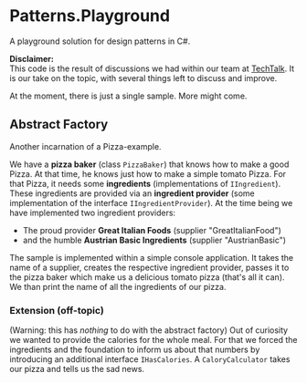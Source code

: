 # Patterns.Playground
A playground solution for design patterns in C#.

**Disclaimer:**  
This code is the result of discussions we had within our team at [TechTalk](http://www.techtalk.at). It is our take on the topic, with several things left to discuss and improve.

At the moment, there is just a single sample. More might come.

## Abstract Factory
Another incarnation of a Pizza-example.

We have a **pizza baker** (class `PizzaBaker`) that knows how to make a good Pizza. At that time, he knows just how to make a simple tomato Pizza. For that Pizza, it needs some **ingredients** (implementations of `IIngredient`). These ingredients are provided via an **ingredient provider** (some implementation of the interface `IIngredientProvider`).  At the time being we have implemented two ingredient providers:

* The proud provider **Great Italian Foods** (supplier "GreatItalianFood")
* and the humble **Austrian Basic Ingredients** (supplier "AustrianBasic")

The sample is implemented within a simple console application. It takes the name of a supplier, creates the respective ingredient provider, passes it to the pizza baker which make us a delicious tomato pizza (that's all it can). We than print the name of all the ingredients of our pizza.

### Extension (off-topic)
(Warning: this has _nothing_ to do with the abstract factory) Out of curiosity we wanted to provide the calories for the whole meal. For that we forced the ingredients and the foundation to inform us about that numbers by introducing an additional interface `IHasCalories`. A `CaloryCalculator` takes our pizza and tells us the sad news.
